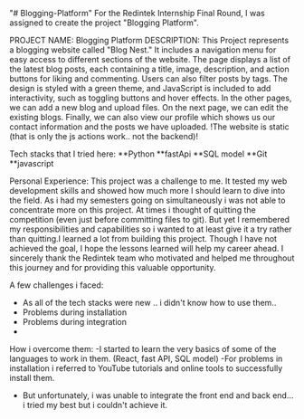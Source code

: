 "# Blogging-Platform" 
For the Redintek Internship Final Round, I was assigned to create the project "Blogging Platform".

PROJECT NAME: Blogging Platform
DESCRIPTION: This Project represents a blogging website called "Blog Nest." It includes a navigation menu for easy access to different sections of the website. The page displays a list of the latest blog posts, each containing a title, image, description, and action buttons for liking and commenting. Users can also filter posts by tags. The design is styled with a green theme, and JavaScript is included to add interactivity, such as toggling buttons and hover effects. In the other pages, we can add a new blog and upload files. On the next page, we can edit the existing blogs. Finally, we can also view our profile which shows us our contact information and the posts we have uploaded.
!The website is static (that is only the js actions work.. not the backend)!

Tech stacks that I tried here:
**Python 
**fastApi
**SQL model
**Git
**javascript

Personal Experience:
This project was a challenge to me. It tested my web development skills and showed how much more I should learn to dive into the field. As i had my semesters going on simultaneously i was not able to concentrate more on this project. At times i thought of quitting the competition (even just before committing files to git). But yet I remembered my responsibilities and capabilities so i wanted to at least give it a try rather than quitting.I learned a lot from building this project. Though I have not achieved the goal, I hope the lessons learned will help my career ahead. I sincerely thank the Redintek team who motivated and helped me throughout this journey and for providing this valuable opportunity.

A few challenges i faced:
- As all of the tech stacks were new .. i didn't know how to use them..
- Problems during installation
- Problems during integration
- 
How i overcome them:
-I started to learn the very basics of some of the languages to work in them. (React, fast API, SQL model)
-For problems in installation i referred to YouTube tutorials and online tools to successfully install them.
- But unfortunately, i was unable to integrate the front end and back end... i tried my best but i couldn't achieve it.


